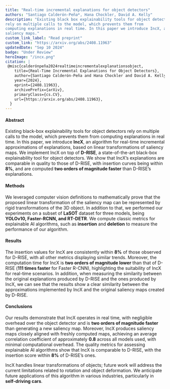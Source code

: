 ```yaml
---
title: "Real-time incremental explanations for object detectors"
authors: "Santiago Calderón-Peña*, Hana Chockler, David A. Kelly"
description: "Existing black box explainability tools for object detectors
rely on multiple calls to the model, which prevents them from
computing explanations in real time. In this paper we introduce IncX, an algorithm for real-time incremental approximations of explanations, based on linear transformations of
saliency maps."
custom_link_label: "Read preprint"
custom_link: "https://arxiv.org/abs/2408.11963"
updatedDate: "Sep 10 2024"
badge: "Under Review"
heroImage: "/incx.png"
citation: |
 @misc{calderónpeña2024realtimeincrementalexplanationsobject,
    title={Real-Time Incremental Explanations for Object Detectors}, 
    author={Santiago Calderón-Peña and Hana Chockler and David A. Kelly},
    year={2024},
    eprint={2408.11963},
    archivePrefix={arXiv},
    primaryClass={cs.CV},
    url={https://arxiv.org/abs/2408.11963}, 
  }
---
```


<h4>Abstract</h4>  
<p>Existing black-box explainability tools for object detectors rely on multiple calls to the model, which prevents them from computing explanations in real time. In this paper, we introduce <strong>IncX</strong>, an algorithm for real-time incremental approximations of explanations, based on linear transformations of saliency maps. We implement IncX on top of <strong>D-RISE</strong>, a state-of-the-art black-box explainability tool for object detectors. We show that IncX’s explanations are comparable in quality to those of D-RISE, with insertion curves being within <strong>8%</strong>, and are computed <strong>two orders of magnitude faster</strong> than D-RISE’s explanations.</p>

<h4>Methods</h4>  
<p>We leveraged computer vision definitions to mathematically prove that the proposed linear transformation of the saliency map can be represented by rigid transformations of the 3D object. In addition to that, we performed our experiments on a subset of <strong>LaSOT</strong> dataset for three models, being <strong>YOLOv10, Faster-RCNN, and RT-DETR</strong>. We compute classic metrics for explainable AI algorithms, such as <strong>insertion</strong> and <strong>deletion</strong> to measure the performance of our algorithm.</p>

<h4>Results</h4>  
<p>The insertion values for IncX are consistently within <strong>8%</strong> of those observed for D-RISE, with all other metrics displaying similar trends. Moreover, the computation time for IncX is <strong>two orders of magnitude lower</strong> than that of D-RISE (<strong>111 times faster</strong> for Faster R-CNN), highlighting the suitability of IncX for real-time scenarios. In addition, when measuring the similarity between the original explanations produced by D-RISE and the ones produced by IncX, we can see that the results show a clear similarity between the approximations implemented by IncX and the original saliency maps created by D-RISE.</p>

<h4>Conclusions</h4>  
<p>Our results demonstrate that IncX operates in real time, with negligible overhead over the object detector and is <strong>two orders of magnitude faster</strong> than generating a new saliency map. Moreover, IncX produces saliency maps closely aligned with freshly computed maps, achieving an average correlation coefficient of approximately <strong>0.8</strong> across all models used, with minimal computational overhead. The quality metrics for assessing explainable AI algorithms show that IncX is comparable to D-RISE, with the insertion score within <strong>8%</strong> of D-RISE’s ones.</p>  
<p>IncX handles linear transformations of objects; future work will address the current limitations related to rotation and object deformation. We anticipate future applications of this algorithm in various industries, particularly in <strong>self-driving cars</strong>.</p>
